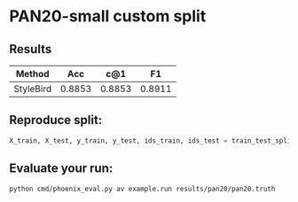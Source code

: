 # PAN20-small custom split

## Results

|Method|Acc|c@1|F1|
|---|---|---|---|
|StyleBird|0.8853|0.8853|0.8911|

## Reproduce split:

```python
X_train, X_test, y_train, y_test, ids_train, ids_test = train_test_split(X, y, ids, random_state=3397, shuffle=True, train_size=0.8)
```

## Evaluate your run:

```bash
python cmd/phoenix_eval.py av example.run results/pan20/pan20.truth
``` 